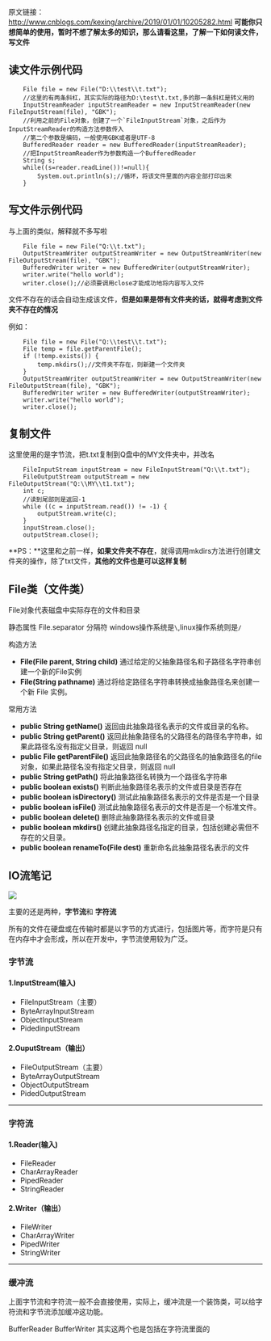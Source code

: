 原文链接：http://www.cnblogs.com/kexing/archive/2019/01/01/10205282.html
**可能你只想简单的使用，暂时不想了解太多的知识，那么请看这里，了解一下如何读文件，写文件**
## 读文件示例代码
		File file = new File("D:\\test\\t.txt");
		//这里的有两条斜杠，其实实际的路径为D:\test\t.txt,多的那一条斜杠是转义用的
		InputStreamReader inputStreamReader = new InputStreamReader(new FileInputStream(file), "GBK");
		//利用之前的File对象，创建了一个`FileInputStream`对象，之后作为InputStreamReader的构造方法参数传入
		//第二个参数是编码，一般使用GBK或者是UTF-8
		BufferedReader reader = new BufferedReader(inputStreamReader);
		//把InputStreamReader作为参数构造一个BufferedReader
		String s;
		while((s=reader.readLine())!=null){
			System.out.println(s);//循环，将该文件里面的内容全部打印出来
		}
		

## 写文件示例代码
与上面的类似，解释就不多写啦

		File file = new File("Q:\\t.txt");
		OutputStreamWriter outputStreamWriter = new OutputStreamWriter(new FileOutputStream(file), "GBK");
		BufferedWriter writer = new BufferedWriter(outputStreamWriter);
		writer.write("hello world");
		writer.close();//必须要调用close才能成功地将内容写入文件

文件不存在的话会自动生成该文件，**但是如果是带有文件夹的话，就得考虑到文件夹不存在的情况**

例如：

		File file = new File("Q:\\test\\t.txt");
		File temp = file.getParentFile();
		if (!temp.exists()) {
			temp.mkdirs();//文件夹不存在，则新建一个文件夹
		}
		OutputStreamWriter outputStreamWriter = new OutputStreamWriter(new FileOutputStream(file), "GBK");
		BufferedWriter writer = new BufferedWriter(outputStreamWriter);
		writer.write("hello world");
		writer.close();
		
## 复制文件
这里使用的是字节流，把t.txt复制到Q盘中的MY文件夹中，并改名

		FileInputStream inputStream = new FileInputStream("Q:\\t.txt");
		FileOutputStream outputStream = new FileOutputStream("Q:\\MY\\t1.txt");
		int c;
		//读到尾部则是返回-1
		while ((c = inputStream.read()) != -1) {
			outputStream.write(c);
		}
		inputStream.close();
		outputStream.close();

**PS：**这里和之前一样，**如果文件夹不存在**，就得调用mkdirs方法进行创建文件夹的操作，除了txt文件，**其他的文件也是可以这样复制**
## File类（文件类）

File对象代表磁盘中实际存在的文件和目录

静态属性
File.separator 分隔符 windows操作系统是`\`,linux操作系统则是`/`

构造方法
- **File(File parent, String child)** 通过给定的父抽象路径名和子路径名字符串创建一个新的File实例
- **File(String pathname)** 通过将给定路径名字符串转换成抽象路径名来创建一个新 File 实例。

常用方法
- **public String getName()** 返回由此抽象路径名表示的文件或目录的名称。
- **public String getParent()** 返回此抽象路径名的父路径名的路径名字符串，如果此路径名没有指定父目录，则返回 null
- **public File getParentFile()** 返回此抽象路径名的父路径名的抽象路径名的file对象，如果此路径名没有指定父目录，则返回 null
- **public String getPath()** 将此抽象路径名转换为一个路径名字符串
- **public boolean exists()** 判断此抽象路径名表示的文件或目录是否存在
- **public boolean isDirectory()** 测试此抽象路径名表示的文件是否是一个目录
- **public boolean isFile()** 测试此抽象路径名表示的文件是否是一个标准文件。
- **public boolean delete()** 删除此抽象路径名表示的文件或目录
- **public boolean mkdirs()** 创建此抽象路径名指定的目录，包括创建必需但不存在的父目录。
- **public boolean renameTo(File dest)** 重新命名此抽象路径名表示的文件

## IO流笔记
![](https://img2018.cnblogs.com/blog/1210268/201901/1210268-20190101155930708-930307144.png)

主要的还是两种，**字节流**和 **字符流**

所有的文件在硬盘或在传输时都是以字节的方式进行，包括图片等，而字符是只有在内存中才会形成，所以在开发中，字节流使用较为广泛。
### 字节流

#### 1.InputStream(输入)	

- FileInputStream（主要）
- ByteArrayInputStream
- ObjectInputStream
- PidedinputStream
#### 2.OuputStream（输出）
- FileOutputStream（主要）
- ByteArrayOutputStream
- ObjectOutputStream
- PidedOutputStream

---

### 字符流

#### 1.Reader(输入)
- FileReader
- CharArrayReader
- PipedReader
- StringReader
#### 2.Writer（输出）
- FileWriter
- CharArrayWriter
- PipedWriter
- StringWriter

---

### 缓冲流
上面字节流和字符流一般不会直接使用，实际上，缓冲流是一个装饰类，可以给字符流和字节流添加缓冲这功能。

BufferReader
BufferWriter
其实这两个也是包括在字符流里面的